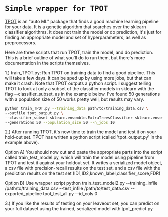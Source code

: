 # `Simple wrapper for TPOT`

[TPOT](https://epistasislab.github.io/tpot/ "TPOT homepage") is an "auto ML" package that finds 
a good machine learning pipeline for your data. It is a genetic algorithm that searches
over the sklearn classifier algorithms. It does not train the model or do prediction, it's just
for finding an appropriate model and set of hyperparameters, as well as preprocessors.

Here are three scripts that run TPOT, train the model, and do prediction. This is a brief outline
of what you'll do to run them, but there's more documentation in the scripts themselves.

1.) train_TPOT.py: Run TPOT on training data to find a good pipeline. This will take a few days. 
It can be sped up by using more jobs, but that can make it crash. Note that TPOT outputs a python 
script. I suggest telling TPOT to look at only a subset of the classifier models in sklearn with 
the flag --classifier_subset, as in the example below. I've found 50 generations with a population 
size of 50 works pretty well, but results may vary.

```bash
python train_TPOT.py --training_data path/to/training_data.csv \
--outfile tpot_output.py \
--classifier_subset sklearn.ensemble.ExtraTreesClassifier sklearn.ensemble.RandomForestClassifier \
--generations 50 --population_size 50 --n_jobs 10
```

2.) After running TPOT, it's now time to train the model and test it on your hold-out set. TPOT has
written a python script (called 'tpot_output.py' in the example above).

 Option A) You should now cut and paste the appropriate parts into the script called train_test_model.py, which will train the model using
pipeline from TPOT and test it against your holdout set. It writes a serialized model object, a 
csv file with precision-recall results on the test set, and a csv file with the prediction results
on the test set (ID1,ID2,known_label,classifier_score,FDR)

  Option B) Use wrapper script python train_test_model2.py --training_infile /path/to/training_data.csv --test_infile /path/to/test_data.csv --exported_pipeline tpot_test_all.py --id_cols 0


3.) If you like the results of testing on your leaveout set, you can predict on your full dataset 
using the trained, serialized model with tpot_predict.py
